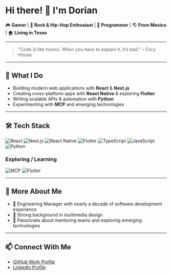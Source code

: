# Hi there! 👋 I'm Dorian

🎮 **Gamer** | 🎼 **Rock & Hip-Hop Enthusiast** | 💙 **Programmer** | 🌎 **From Mexico** | 🏠 **Living in Texas**

---

> "Code is like humor. When you have to explain it, it’s bad." – Cory House

---

## 🚀 What I Do
- Building modern web applications with **React** & **Next.js**
- Creating cross-platform apps with **React Native** & exploring **Flutter**
- Writing scalable APIs & automation with **Python**
- Experimenting with **MCP** and emerging technologies

---

## 🛠️ Tech Stack
![React](https://img.shields.io/badge/React-20232A?style=for-the-badge&logo=react&logoColor=61DAFB)
![Next.js](https://img.shields.io/badge/Next.js-000000?style=for-the-badge&logo=nextdotjs&logoColor=white)
![React Native](https://img.shields.io/badge/React%20Native-20232A?style=for-the-badge&logo=react&logoColor=61DAFB)
![Flutter](https://img.shields.io/badge/Flutter-02569B?style=for-the-badge&logo=flutter&logoColor=white)
![TypeScript](https://img.shields.io/badge/TypeScript-007ACC?style=for-the-badge&logo=typescript&logoColor=white)
![JavaScript](https://img.shields.io/badge/JavaScript-F7DF1E?style=for-the-badge&logo=javascript&logoColor=black)
![Python](https://img.shields.io/badge/Python-3776AB?style=for-the-badge&logo=python&logoColor=white)
### Exploring / Learning
![MCP](https://badge.mcpx.dev 'MCP') ![Flutter](https://img.shields.io/badge/Flutter-02569B?style=for-the-badge&logo=flutter&logoColor=white)

---

## 🌟 More About Me
- 💼 Engineering Manager with nearly a decade of software development experience
- 🎨 Strong background in multimedia design
- 🤝 Passionate about mentoring teams and exploring emerging technologies

--- 

## 📫 Connect With Me
- [GitHub Work Profile](https://github.com/dorian-morones)  
- [LinkedIn Profile](https://www.linkedin.com/in/dorian-morones/)

